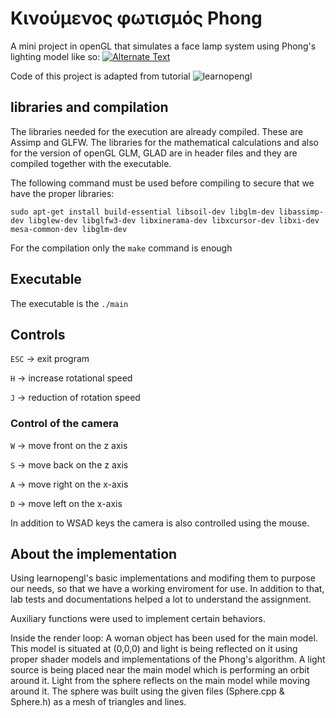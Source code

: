 # Κινούμενος φωτισμός Phong
A mini project in openGL that simulates a face lamp system using Phong's lighting model like so:
<a href="https://drive.google.com/drive/my-drive" title="Link Title"><img src="{image-url}" alt="Alternate Text" /></a>


Code of this project is adapted from tutorial ![learnopengl](https://learnopengl.com/)


## libraries and compilation 

The libraries needed for the execution are already compiled. These are Assimp and GLFW.
The libraries for the mathematical calculations and also for the version of openGL GLM, GLAD are in header files and they are compiled together with the executable.

The following command must be used before compiling to secure that we have the proper libraries:

`sudo apt-get install build-essential libsoil-dev libglm-dev libassimp-dev libglew-dev libglfw3-dev libxinerama-dev libxcursor-dev libxi-dev mesa-common-dev libglm-dev`

For the compilation only the `make` command is enough


## Executable

The executable is the `./main`


## Controls 

`ESC` -> exit program

`H` -> increase rotational speed

`J` -> reduction of rotation speed


### Control of the camera

`W` -> move front on the z axis

`S` -> move back on the z axis

`A` -> move right on the x-axis

`D` -> move left on the x-axis

In addition to WSAD keys the camera is also controlled using the mouse. 


## About the implementation

Using learnopengl's basic implementations and modifing them to purpose our needs, so that we have a working enviroment for use. In addition to that, lab tests and documentations helped a lot to understand the assignment.

Auxiliary functions were used to implement certain behaviors.

Inside the render loop:
A woman object has been used for the main model.
This model is situated at (0,0,0) and light is being reflected on it using proper shader models and implementations of the Phong's algorithm. 
A light source is being placed near the main model which is performing an orbit around it. Light from the sphere reflects on the main model while moving around it.
The sphere was built using the given files (Sphere.cpp & Sphere.h) as a mesh of triangles and lines.
